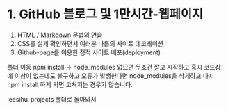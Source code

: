 # 1. GitHub 블로그 및 1만시간-웹페이지
1. HTML / Markdown 문법의 연습
2. CSS를 실제 확인하면서 여러분 나름의 사이트 데코레이션 
3. Github-page를 이용한 정적 사이트 배포(deployment)

폴더 이동
npm install -> node_modules 없으면 무조건 깔고 시작하고
혹시 코드상에 이상이 없는데도 불구하고 오류가 발생한다면
node_modules을 삭제하고 다시 npm install 하게 되면 고쳐지는 경우가 많습니다.

leesihu_projects 폴더로 돌아와서